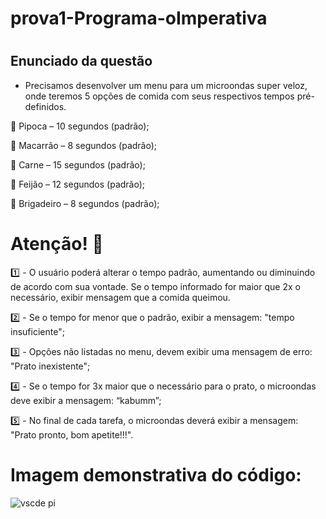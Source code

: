 # prova1-Programa-oImperativa
#

<h2> Enunciado da questão </h2>

 - Precisamos desenvolver um menu para um microondas super veloz, onde teremos 5 opções de comida com seus respectivos tempos pré-definidos. 
<p>   🍿 Pipoca – 10 segundos (padrão);</p>
<p>   🍝 Macarrão – 8 segundos (padrão);</p>
<p>   🥩 Carne – 15 segundos (padrão);</p>
<p>   🍛 Feijão – 12 segundos (padrão);</p>
<p>   🍫 Brigadeiro – 8 segundos (padrão); </p>

# Atenção! 🚨


<p> 1️⃣  - O usuário poderá alterar o tempo padrão, aumentando ou diminuindo de acordo com sua vontade. Se o tempo informado for maior que 2x o necessário, exibir mensagem que a comida queimou.</p>
<p> 2️⃣  - Se o tempo for menor que o padrão, exibir a mensagem: "tempo insuficiente"; </p>
<p> 3️⃣  - Opções não listadas no menu, devem exibir uma mensagem de erro: "Prato inexistente"; </p>
<p> 4️⃣  - Se o tempo for 3x maior que o necessário para o prato, o microondas deve exibir a mensagem: “kabumm”; </p>
<p> 5️⃣  - No final de cada tarefa, o microondas deverá exibir a mensagem: "Prato pronto, bom apetite!!!". </p>

# Imagem demonstrativa do código:

![vscde pi](https://user-images.githubusercontent.com/85362901/131861087-62da864e-956c-4f73-ab45-c8e60b27dc85.png)
